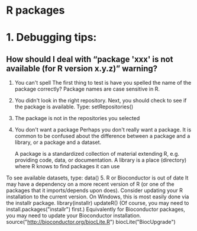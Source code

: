 # R packages
# 1. Debugging tips:
## How should I deal with “package 'xxx' is not available (for R version x.y.z)” warning?
1. You can't spell
The first thing to test is have you spelled the name of the package correctly? Package names are case sensitive in R.
2. You didn't look in the right repository. Next, you should check to see if the package is available. Type:
setRepositories()
3. The package is not in the repositories you selected
4. You don't want a package
Perhaps you don't really want a package. It is common to be confused about the difference between a package and a library, or a package and a dataset.

    A package is a standardized collection of material extending R, e.g. providing code, data, or documentation. A library is a place (directory) where R knows to find packages it can use

To see available datasets, type: data()
5. R or Bioconductor is out of date
It may have a dependency on a more recent version of R (or one of the packages that it imports/depends upon does). 
Consider updating your R installation to the current version. On Windows, this is most easily done via the installr package.
library(installr)
updateR()
(Of course, you may need to install.packages("installr") first.)
Equivalently for Bioconductor packages, you may need to update your Bioconductor installation.
source("http://bioconductor.org/biocLite.R")
biocLite("BiocUpgrade")

